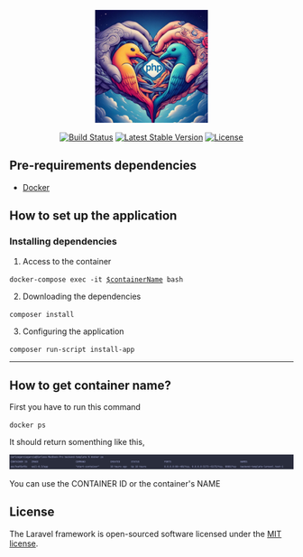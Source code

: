 <p align="center">
<img src="https://raw.githubusercontent.com/cgarciagarcia/backend-template/main/public/img/readme/loving-php.JPG" width="200" height="200" />
</p>

<p align="center">
<a href="https://github.com/laravel/framework/actions"><img src="https://github.com/laravel/framework/workflows/tests/badge.svg" alt="Build Status"></a>
<a href="https://packagist.org/packages/laravel/framework"><img src="https://img.shields.io/packagist/v/laravel/framework" alt="Latest Stable Version"></a>
<a href="https://packagist.org/packages/laravel/framework"><img src="https://img.shields.io/packagist/l/laravel/framework" alt="License"></a>
</p>

## Pre-requirements dependencies

* [Docker](https://www.docker.com/products/docker-desktop/)

## How to set up the application

### Installing dependencies

1. Access to the container

<code>docker-compose exec -it [$containerName](#getContainerName) bash</code>

2. Downloading the dependencies

<code>composer install</code>

3. Configuring the application

<code>composer run-script install-app</code>


---

<h2 id="getContainerName"> How to get container name? </h2>

<p>First you have to run this command</p>

<code>docker ps</code>


<p>It should return somenthing like this,</p>

![readme-img-1.png](public%2Fimg%2Freadme%2Freadme-img-1.png)

<p>You can use the CONTAINER ID or the container's NAME</p>

## License

The Laravel framework is open-sourced software licensed under the [MIT license](https://opensource.org/licenses/MIT).
